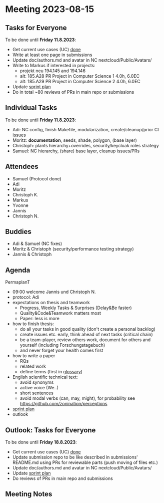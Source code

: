 # Meeting 2023-08-15

## Tasks for Everyone

To be done until **Friday 11.8.2023**:

- Get current use cases (UC) [done](../usecases/README.md)
- Write at least one page in submissions
- Update doc/authors.md and avatar in NC nextcloud/Public/Avatars/
- Write to Markus if interested in projects:
  - projekt neu 194.145 and 194.146
  - alt: 185.A28 PR Project in Computer Science 1 4.0h, 6.0EC
  - alt: 185.A29 PR Project in Computer Science 2 4.0h, 6.0EC
- Update [sprint plan](https://github.com/orgs/ElektraInitiative/projects/4/)
- Do in total ~80 reviews of PRs in main repo or submissions

## Individual Tasks

To be done until **Friday 11.8.2023**:

- Adi: NC config, finish Makefile, modularization, create/cleanup/prior CI issues
- Moritz: **documentation**, seeds, shade, polygon, (base layer)
- Christoph: plants hierarchy+overrides, security/keycloak roles strategy
- Samuel: NC hierarchy, (share) base layer, cleanup issues/PRs

## Attendees

- Samuel (Protocol done)
- Adi
- Moritz
- Christoph K.
- Markus
- Yvonne
- Jannis
- Christoph N.

## Buddies

- Adi & Samuel (NC fixes)
- Moritz & Christoph (security/performance testing strategy)
- Jannis & Christoph

## Agenda

PermaplanT

- 09:00 welcome Jannis und Christoph N.
- protocol: Adi
- expectations on thesis and teamwork
  - Progress, Weekly Tasks & Surprises (Delay&Be faster)
  - Quality&Code&Teamwork matters most
  - Paper: less is more
- how to finish thesis:
  - do all your tasks in good quality (don't create a personal backlog)
  - create issues etc. early, think ahead of next tasks (critical chain)
  - be a team-player, review others work, document for others and yourself (including Forschungstagebuch)
  - and never forget your health comes first
- how to write a paper
  - RQs
  - related work
  - define terms (first in [glossary](https://github.com/ElektraInitiative/PermaplanT/blob/master/doc/architecture/12glossary.md))
- English scientific technical text:
  - avoid synonyms
  - active voice (We..)
  - short sentences
  - avoid modal verbs (can, may, might), for probability see https://github.com/zonination/perceptions
- [sprint plan](https://github.com/orgs/ElektraInitiative/projects/4/)
- outlook

## Outlook: Tasks for Everyone

To be done until **Friday 18.8.2023**:

- Get current use cases (UC) [done](../usecases/README.md)
- Update submission repo to be like described in submissions' README.md using PRs for reviewable parts (push moving of files etc.)
- Update doc/authors.md and avatar in NC nextcloud/Public/Avatars/
- Update [sprint plan](https://github.com/orgs/ElektraInitiative/projects/4/)
- Do reviews of PRs in main repo and submissions

## Meeting Notes
